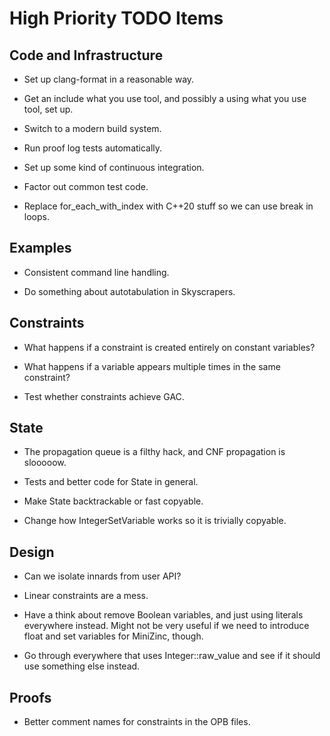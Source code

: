 High Priority TODO Items
========================

Code and Infrastructure
-----------------------

- Set up clang-format in a reasonable way.

- Get an include what you use tool, and possibly a using what you use tool, set up.

- Switch to a modern build system.

- Run proof log tests automatically.

- Set up some kind of continuous integration.

- Factor out common test code.

- Replace for\_each\_with\_index with C++20 stuff so we can use break in loops.

Examples
--------

- Consistent command line handling.

- Do something about autotabulation in Skyscrapers.

Constraints
-----------

- What happens if a constraint is created entirely on constant variables?

- What happens if a variable appears multiple times in the same constraint?

- Test whether constraints achieve GAC.

State
-----

- The propagation queue is a filthy hack, and CNF propagation is slooooow.

- Tests and better code for State in general.

- Make State backtrackable or fast copyable.

- Change how IntegerSetVariable works so it is trivially copyable.

Design
------

- Can we isolate innards from user API?

- Linear constraints are a mess.

- Have a think about remove Boolean variables, and just using literals
  everywhere instead. Might not be very useful if we need to introduce float
  and set variables for MiniZinc, though.

- Go through everywhere that uses Integer::raw\_value and see if it should
  use something else instead.

Proofs
------

- Better comment names for constraints in the OPB files.

